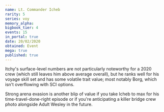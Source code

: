 ```yaml
---
name: Lt. Commander Icheb
rarity: 5
series: voy
memory_alpha:
bigbook_tier: 4
events: 15
in_portal: true
date: 20/02/2020
obtained: Event
mega: true
published: true
---
```


Itchy's surface-level numbers are not particularly noteworthy for a 2020 crew (which still leaves him above average overall), but he ranks well for his voyage skill set and has some volatile trait value; most notably Borg, which isn't overflowing with SCI options.

Strong arena evasion is another blip of value if you take Icheb to max for his time-travel-done-right episode or if you're anticipating a killer bridge crew photo alongside Adult Wesley in the future.
